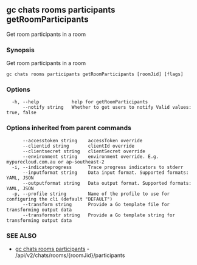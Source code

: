 ## gc chats rooms participants getRoomParticipants

Get room participants in a room

### Synopsis

Get room participants in a room

```
gc chats rooms participants getRoomParticipants [roomJid] [flags]
```

### Options

```
  -h, --help            help for getRoomParticipants
      --notify string   Whether to get users to notify Valid values: true, false
```

### Options inherited from parent commands

```
      --accesstoken string    accessToken override
      --clientid string       clientId override
      --clientsecret string   clientSecret override
      --environment string    environment override. E.g. mypurecloud.com.au or ap-southeast-2
  -i, --indicateprogress      Trace progress indicators to stderr
      --inputformat string    Data input format. Supported formats: YAML, JSON
      --outputformat string   Data output format. Supported formats: YAML, JSON
  -p, --profile string        Name of the profile to use for configuring the cli (default "DEFAULT")
      --transform string      Provide a Go template file for transforming output data
      --transformstr string   Provide a Go template string for transforming output data
```

### SEE ALSO

* [gc chats rooms participants](gc_chats_rooms_participants.html)	 - /api/v2/chats/rooms/{roomJid}/participants


